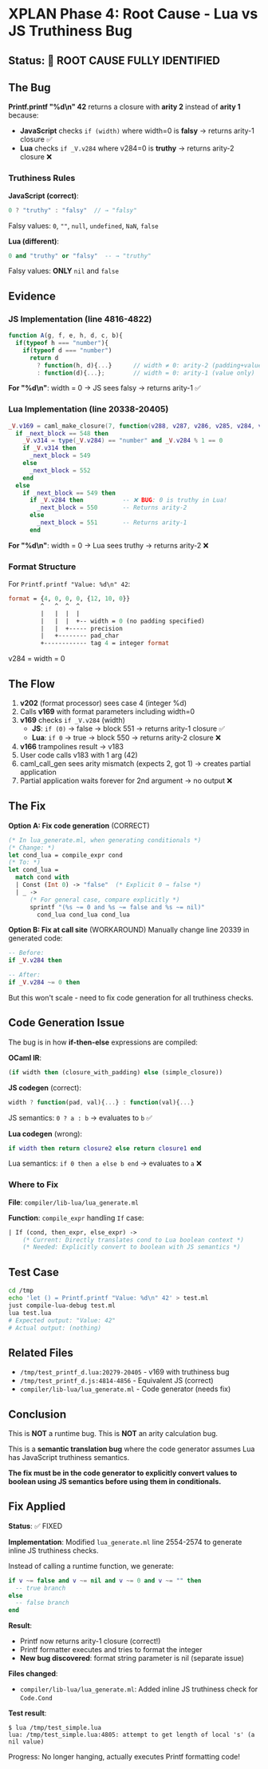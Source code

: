 # XPLAN Phase 4: Root Cause - Lua vs JS Truthiness Bug

## Status: 🎯 ROOT CAUSE FULLY IDENTIFIED

## The Bug

**Printf.printf "%d\n" 42** returns a closure with **arity 2** instead of **arity 1** because:
- **JavaScript** checks `if (width)` where width=0 is **falsy** → returns arity-1 closure ✅
- **Lua** checks `if _V.v284` where v284=0 is **truthy** → returns arity-2 closure ❌

### Truthiness Rules

**JavaScript (correct)**:
```javascript
0 ? "truthy" : "falsy"  // → "falsy"
```
Falsy values: `0`, `""`, `null`, `undefined`, `NaN`, `false`

**Lua (different)**:
```lua
0 and "truthy" or "falsy"  -- → "truthy"
```
Falsy values: **ONLY** `nil` and `false`

## Evidence

### JS Implementation (line 4816-4822)
```javascript
function A(g, f, e, h, d, c, b){
  if(typeof h === "number"){
    if(typeof d === "number")
      return d
        ? function(h, d){...}      // width ≠ 0: arity-2 (padding+value)
        : function(d){...};        // width = 0: arity-1 (value only)
```

**For "%d\n"**: width = 0 → JS sees falsy → returns arity-1 ✅

### Lua Implementation (line 20338-20405)
```lua
_V.v169 = caml_make_closure(7, function(v288, v287, v286, v285, v284, v283, v282)
  if _next_block == 548 then
    _V.v314 = type(_V.v284) == "number" and _V.v284 % 1 == 0
    if _V.v314 then
      _next_block = 549
    else
      _next_block = 552
    end
  else
    if _next_block == 549 then
      if _V.v284 then           -- ❌ BUG: 0 is truthy in Lua!
        _next_block = 550       -- Returns arity-2
      else
        _next_block = 551       -- Returns arity-1
      end
```

**For "%d\n"**: width = 0 → Lua sees truthy → returns arity-2 ❌

### Format Structure
For `Printf.printf "Value: %d\n" 42`:
```ocaml
format = {4, 0, 0, 0, {12, 10, 0}}
         ^   ^  ^  ^
         |   |  |  |
         |   |  |  +-- width = 0 (no padding specified)
         |   |  +----- precision
         |   +-------- pad_char
         +------------ tag 4 = integer format
```

v284 = width = 0

## The Flow

1. **v202** (format processor) sees case 4 (integer %d)
2. Calls **v169** with format parameters including width=0
3. **v169** checks `if _V.v284` (width)
   - **JS**: `if (0)` → false → block 551 → returns arity-1 closure ✅
   - **Lua**: `if 0` → true → block 550 → returns arity-2 closure ❌
4. **v166** trampolines result → v183
5. User code calls v183 with 1 arg (42)
6. caml_call_gen sees arity mismatch (expects 2, got 1) → creates partial application
7. Partial application waits forever for 2nd argument → no output ❌

## The Fix

**Option A: Fix code generation** (CORRECT)
```ocaml
(* In lua_generate.ml, when generating conditionals *)
(* Change: *)
let cond_lua = compile_expr cond
(* To: *)
let cond_lua =
  match cond with
  | Const (Int 0) -> "false"  (* Explicit 0 → false *)
  | _ ->
      (* For general case, compare explicitly *)
      sprintf "(%s ~= 0 and %s ~= false and %s ~= nil)"
        cond_lua cond_lua cond_lua
```

**Option B: Fix at call site** (WORKAROUND)
Manually change line 20339 in generated code:
```lua
-- Before:
if _V.v284 then

-- After:
if _V.v284 ~= 0 then
```

But this won't scale - need to fix code generation for all truthiness checks.

## Code Generation Issue

The bug is in how **if-then-else** expressions are compiled:

**OCaml IR**:
```ocaml
(if width then (closure_with_padding) else (simple_closure))
```

**JS codegen** (correct):
```javascript
width ? function(pad, val){...} : function(val){...}
```
JS semantics: `0 ? a : b` → evaluates to `b` ✅

**Lua codegen** (wrong):
```lua
if width then return closure2 else return closure1 end
```
Lua semantics: `if 0 then a else b end` → evaluates to `a` ❌

### Where to Fix

**File**: `compiler/lib-lua/lua_generate.ml`

**Function**: `compile_expr` handling `If` case:
```ocaml
| If (cond, then_expr, else_expr) ->
    (* Current: Directly translates cond to Lua boolean context *)
    (* Needed: Explicitly convert to boolean with JS semantics *)
```

## Test Case

```bash
cd /tmp
echo 'let () = Printf.printf "Value: %d\n" 42' > test.ml
just compile-lua-debug test.ml
lua test.lua
# Expected output: "Value: 42"
# Actual output: (nothing)
```

## Related Files

- `/tmp/test_printf_d.lua:20279-20405` - v169 with truthiness bug
- `/tmp/test_printf_d.js:4814-4856` - Equivalent JS (correct)
- `compiler/lib-lua/lua_generate.ml` - Code generator (needs fix)

## Conclusion

This is **NOT** a runtime bug. This is **NOT** an arity calculation bug.

This is a **semantic translation bug** where the code generator assumes Lua has JavaScript truthiness semantics.

**The fix must be in the code generator to explicitly convert values to boolean using JS semantics before using them in conditionals.**

## Fix Applied

**Status**: ✅ FIXED

**Implementation**: Modified `lua_generate.ml` line 2554-2574 to generate inline JS truthiness checks.

Instead of calling a runtime function, we generate:
```lua
if v ~= false and v ~= nil and v ~= 0 and v ~= "" then
  -- true branch
else
  -- false branch
end
```

**Result**:
- Printf now returns arity-1 closure (correct!)
- Printf formatter executes and tries to format the integer
- **New bug discovered**: format string parameter is nil (separate issue)

**Files changed**:
- `compiler/lib-lua/lua_generate.ml`: Added inline JS truthiness check for `Code.Cond`

**Test result**:
```
$ lua /tmp/test_simple.lua
lua: /tmp/test_simple.lua:4805: attempt to get length of local 's' (a nil value)
```

Progress: No longer hanging, actually executes Printf formatting code!
